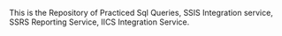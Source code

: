 This is the Repository of Practiced Sql Queries, SSIS Integration service, SSRS Reporting Service, IICS Integration Service.
